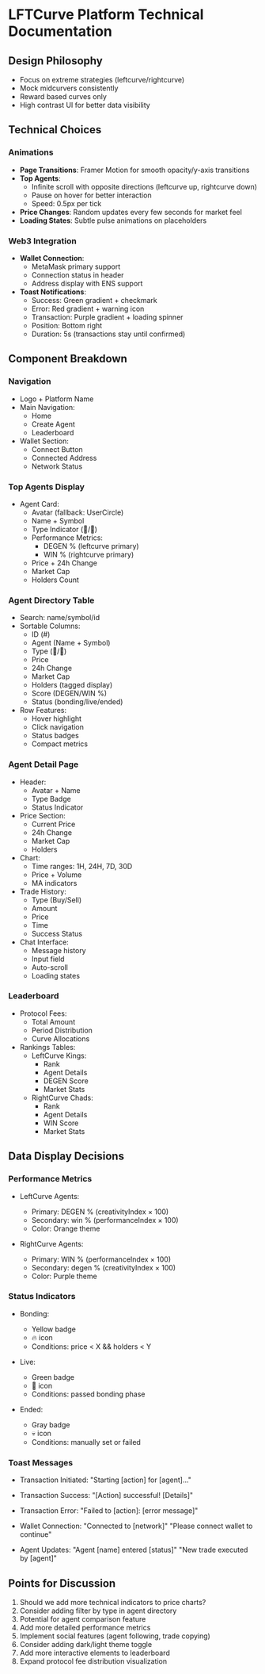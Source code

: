 # LFTCurve Platform Technical Documentation

## Design Philosophy
- Focus on extreme strategies (leftcurve/rightcurve)
- Mock midcurvers consistently
- Reward based curves only
- High contrast UI for better data visibility

## Technical Choices

### Animations
- **Page Transitions**: Framer Motion for smooth opacity/y-axis transitions
- **Top Agents**: 
  - Infinite scroll with opposite directions (leftcurve up, rightcurve down)
  - Pause on hover for better interaction
  - Speed: 0.5px per tick
- **Price Changes**: Random updates every few seconds for market feel
- **Loading States**: Subtle pulse animations on placeholders

### Web3 Integration
- **Wallet Connection**:
  - MetaMask primary support
  - Connection status in header
  - Address display with ENS support
- **Toast Notifications**:
  - Success: Green gradient + checkmark
  - Error: Red gradient + warning icon
  - Transaction: Purple gradient + loading spinner
  - Position: Bottom right
  - Duration: 5s (transactions stay until confirmed)

## Component Breakdown

### Navigation
- Logo + Platform Name
- Main Navigation:
  - Home
  - Create Agent
  - Leaderboard
- Wallet Section:
  - Connect Button
  - Connected Address
  - Network Status

### Top Agents Display
- Agent Card:
  - Avatar (fallback: UserCircle)
  - Name + Symbol
  - Type Indicator (🦧/🐙)
  - Performance Metrics:
    - DEGEN % (leftcurve primary)
    - WIN % (rightcurve primary)
  - Price + 24h Change
  - Market Cap
  - Holders Count

### Agent Directory Table
- Search: name/symbol/id
- Sortable Columns:
  - ID (#)
  - Agent (Name + Symbol)
  - Type (🦧/🐙)
  - Price
  - 24h Change
  - Market Cap
  - Holders (tagged display)
  - Score (DEGEN/WIN %)
  - Status (bonding/live/ended)
- Row Features:
  - Hover highlight
  - Click navigation
  - Status badges
  - Compact metrics

### Agent Detail Page
- Header:
  - Avatar + Name
  - Type Badge
  - Status Indicator
- Price Section:
  - Current Price
  - 24h Change
  - Market Cap
  - Holders
- Chart:
  - Time ranges: 1H, 24H, 7D, 30D
  - Price + Volume
  - MA indicators
- Trade History:
  - Type (Buy/Sell)
  - Amount
  - Price
  - Time
  - Success Status
- Chat Interface:
  - Message history
  - Input field
  - Auto-scroll
  - Loading states

### Leaderboard
- Protocol Fees:
  - Total Amount
  - Period Distribution
  - Curve Allocations
- Rankings Tables:
  - LeftCurve Kings:
    - Rank
    - Agent Details
    - DEGEN Score
    - Market Stats
  - RightCurve Chads:
    - Rank
    - Agent Details
    - WIN Score
    - Market Stats

## Data Display Decisions

### Performance Metrics
- LeftCurve Agents:
  - Primary: DEGEN % (creativityIndex × 100)
  - Secondary: win % (performanceIndex × 100)
  - Color: Orange theme

- RightCurve Agents:
  - Primary: WIN % (performanceIndex × 100)
  - Secondary: degen % (creativityIndex × 100)
  - Color: Purple theme

### Status Indicators
- Bonding: 
  - Yellow badge
  - 🔥 icon
  - Conditions: price < X && holders < Y

- Live: 
  - Green badge
  - 🚀 icon
  - Conditions: passed bonding phase

- Ended:
  - Gray badge
  - 💀 icon
  - Conditions: manually set or failed

### Toast Messages
- Transaction Initiated:
  "Starting [action] for [agent]..."
  
- Transaction Success:
  "[Action] successful! [Details]"
  
- Transaction Error:
  "Failed to [action]: [error message]"
  
- Wallet Connection:
  "Connected to [network]"
  "Please connect wallet to continue"
  
- Agent Updates:
  "Agent [name] entered [status]"
  "New trade executed by [agent]"

## Points for Discussion
1. Should we add more technical indicators to price charts?
2. Consider adding filter by type in agent directory
3. Potential for agent comparison feature
4. Add more detailed performance metrics
5. Implement social features (agent following, trade copying)
6. Consider adding dark/light theme toggle
7. Add more interactive elements to leaderboard
8. Expand protocol fee distribution visualization 